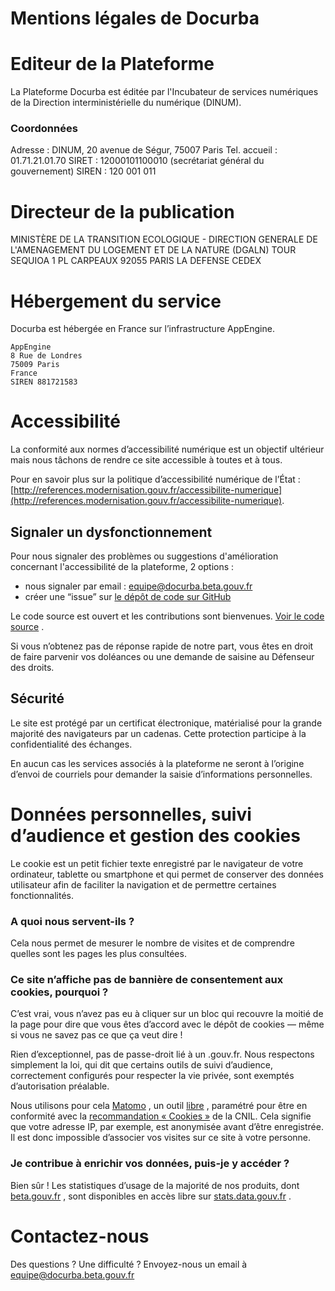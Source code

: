 # Mentions légales de Docurba

# Editeur de la Plateforme

La Plateforme Docurba est éditée par l'Incubateur de services numériques de la Direction interministérielle du numérique (DINUM). 

### Coordonnées

 Adresse : DINUM, 20 avenue de Ségur, 75007 Paris  Tel. accueil : 01.71.21.01.70  SIRET : 12000101100010 (secrétariat général du gouvernement)  SIREN : 120 001 011

# Directeur de la publication

 MINISTÈRE DE LA TRANSITION ECOLOGIQUE - DIRECTION GENERALE 
DE L'AMENAGEMENT DU LOGEMENT ET DE LA NATURE (DGALN) TOUR SEQUIOA 1 PL CARPEAUX 92055 PARIS LA DEFENSE CEDEX

# Hébergement du service

Docurba est hébergée en France sur l’infrastructure AppEngine.

    AppEngine
    8 Rue de Londres
    75009 Paris
    France
    SIREN 881721583

# Accessibilité

La conformité aux normes d’accessibilité numérique est un objectif ultérieur mais nous tâchons de rendre ce site accessible à toutes et à tous.

Pour en savoir plus sur la politique d’accessibilité numérique de l’État : [http://references.modernisation.gouv.fr/accessibilite-numerique](http://references.modernisation.gouv.fr/accessibilite-numerique).

## Signaler un dysfonctionnement

Pour nous signaler des problèmes ou suggestions d'amélioration concernant l'accessibilité de la plateforme, 2 options :

- nous signaler par email : [equipe@docurba.beta.gouv.fr](mailto:equipe@docurba.beta.gouv.fr)
- créer une “issue” sur [le dépôt de code sur GitHub](https://github.com/MTES-MCT/Docurba)

Le code source est ouvert et les contributions sont bienvenues. [Voir le code source](https://github.com/betagouv/ma-cantine) .

Si vous n’obtenez pas de réponse rapide de notre part, vous êtes en droit de faire parvenir vos doléances ou une demande de saisine au Défenseur des droits.

## Sécurité

Le site est protégé par un certificat électronique, matérialisé pour la grande majorité des navigateurs par un cadenas. Cette protection participe à la confidentialité des échanges.

En aucun cas les services associés à la plateforme ne seront à l’origine d’envoi de courriels pour demander la saisie d’informations personnelles.

# Données personnelles, suivi d’audience et gestion des cookies

Le cookie est un petit fichier texte enregistré par le navigateur de votre ordinateur, tablette ou smartphone et qui permet de conserver des données utilisateur afin de faciliter la navigation et de permettre certaines fonctionnalités.

### A quoi nous servent-ils ?

Cela nous permet de mesurer le nombre de visites et de comprendre quelles sont les pages les plus consultées.

### Ce site n’affiche pas de bannière de consentement aux cookies, pourquoi ?

C’est vrai, vous n’avez pas eu à cliquer sur un bloc qui recouvre la moitié de la page pour dire que vous êtes d’accord avec le dépôt de cookies — même si vous ne savez pas ce que ça veut dire !

Rien d’exceptionnel, pas de passe-droit lié à un .gouv.fr. Nous respectons simplement la loi, qui dit que certains outils de suivi d’audience, correctement configurés pour respecter la vie privée, sont exemptés d’autorisation préalable.

Nous utilisons pour cela [Matomo](https://matomo.org/) , un outil [libre](https://matomo.org/free-software/) , paramétré pour être en conformité avec la [recommandation « Cookies »](https://www.cnil.fr/fr/solutions-pour-la-mesure-daudience) de la CNIL. Cela signifie que votre adresse IP, par exemple, est 
anonymisée avant d’être enregistrée. Il est donc impossible d’associer vos visites sur ce site à votre personne.

### Je contribue à enrichir vos données, puis-je y accéder ?

Bien sûr ! Les statistiques d’usage de la majorité de nos produits, dont [beta.gouv.fr](https://beta.gouv.fr/) , sont disponibles en accès libre sur  [stats.data.gouv.fr](https://stats.data.gouv.fr/index.php?module=CoreHome&action=index&idSite=21&period=range&date=previous30#?module=VisitsSummary&action=index&idSite=21&period=range&date=previous30)  .

# Contactez-nous

Des questions ? Une difficulté ? Envoyez-nous un email à [equipe@docurba.beta.gouv.fr](mailto:equipe@docurba.beta.gouv.fr)
